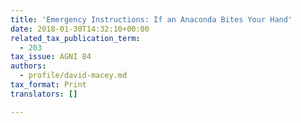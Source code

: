```yaml
---
title: 'Emergency Instructions: If an Anaconda Bites Your Hand'
date: 2018-01-30T14:32:10+00:00
related_tax_publication_term:
  - 203
tax_issue: AGNI 84
authors:
  - profile/david-macey.md
tax_format: Print
translators: []

---
```

